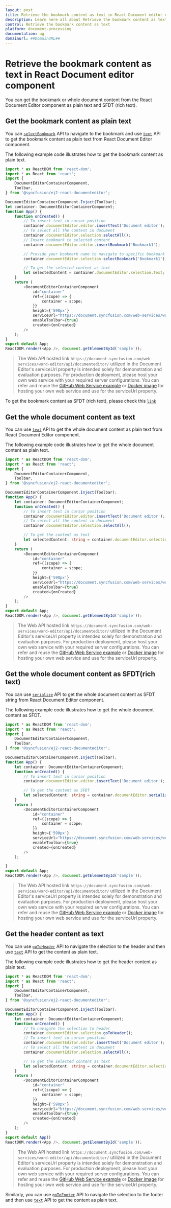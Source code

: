 ```yaml
---
layout: post
title: Retrieve the bookmark content as text in React Document editor component | Syncfusion
description: Learn here all about Retrieve the bookmark content as text in Syncfusion React Document editor component of Syncfusion Essential JS 2 and more.
control: Retrieve the bookmark content as text 
platform: document-processing
documentation: ug
domainurl: ##DomainURL##
---
```


# Retrieve the bookmark content as text in React Document editor component

You can get the bookmark or whole document content from the React Document Editor component as plain text and SFDT (rich text).

## Get the bookmark content as plain text

You can [`selectBookmark`](../bookmark#select-bookmark) API to navigate to the bookmark and use [`text`](https://ej2.syncfusion.com/react/documentation/api/document-editor/selection#text-code-classlanguage-textstringcode) API to get the bookmark content as plain text from React Document Editor component.

The following example code illustrates how to get the bookmark content as plain text.

```ts
import * as ReactDOM from 'react-dom';
import * as React from 'react';
import {
    DocumentEditorContainerComponent,
    Toolbar,
} from '@syncfusion/ej2-react-documenteditor';

DocumentEditorContainerComponent.Inject(Toolbar);
let container: DocumentEditorContainerComponent;
function App() {
    function onCreated() {
        // To insert text in cursor position
        container.documentEditor.editor.insertText('Document editor');
        // To select all the content in document
        container.documentEditor.selection.selectAll();
        // Insert bookmark to selected content
        container.documentEditor.editor.insertBookmark('Bookmark1');

        // Provide your bookmark name to navigate to specific bookmark
        container.documentEditor.selection.selectBookmark('Bookmark1');

        // To get the selected content as text
        let selectedContent = container.documentEditor.selection.text;
    }
    return (
        <DocumentEditorContainerComponent
            id="container"
            ref={(scope) => {
                container = scope;
            }}
            height={'590px'}
            serviceUrl="https://document.syncfusion.com/web-services/word-editor/api/documenteditor/"
            enableToolbar={true}
            created={onCreated}
        />
    );
}
export default App;
ReactDOM.render(<App />, document.getElementById('sample'));

```

> The Web API hosted link `https://document.syncfusion.com/web-services/word-editor/api/documenteditor/` utilized in the Document Editor's serviceUrl property is intended solely for demonstration and evaluation purposes. For production deployment, please host your own web service with your required server configurations. You can refer and reuse the [GitHub Web Service example](https://github.com/SyncfusionExamples/EJ2-DocumentEditor-WebServices) or [Docker image](https://hub.docker.com/r/syncfusion/word-processor-server) for hosting your own web service and use for the serviceUrl property.

To get the bookmark content as SFDT (rich text), please check this [`link`](../how-to/get-the-selected-content#get-the-selected-content-as-sfdt-rich-text)

## Get the whole document content as text

You can use [`text`](https://ej2.syncfusion.com/react/documentation/api/document-editor/selection#text-code-classlanguage-textstringcode) API to get the whole document content as plain text from React Document Editor component.

The following example code illustrates how to get the whole document content as plain text.

```ts
import * as ReactDOM from 'react-dom';
import * as React from 'react';
import {
    DocumentEditorContainerComponent,
    Toolbar,
} from '@syncfusion/ej2-react-documenteditor';

DocumentEditorContainerComponent.Inject(Toolbar);
function App() {
    let container: DocumentEditorContainerComponent;
    function onCreated() {
        // To insert text in cursor position
        container.documentEditor.editor.insertText('Document editor');
        // To select all the content in document
        container.documentEditor.selection.selectAll();

        // To get the content as text
        let selectedContent: string = container.documentEditor.selection.text;
    }
    return (
        <DocumentEditorContainerComponent
            id="container"
            ref={(scope) => {
                container = scope;
            }}
            height={'590px'}
            serviceUrl="https://document.syncfusion.com/web-services/word-editor/api/documenteditor/"
            enableToolbar={true}
            created={onCreated}
        />
    );
}
export default App;
ReactDOM.render(<App />, document.getElementById('sample'));

```

> The Web API hosted link `https://document.syncfusion.com/web-services/word-editor/api/documenteditor/` utilized in the Document Editor's serviceUrl property is intended solely for demonstration and evaluation purposes. For production deployment, please host your own web service with your required server configurations. You can refer and reuse the [GitHub Web Service example](https://github.com/SyncfusionExamples/EJ2-DocumentEditor-WebServices) or [Docker image](https://hub.docker.com/r/syncfusion/word-processor-server) for hosting your own web service and use for the serviceUrl property.

## Get the whole document content as SFDT(rich text)

You can use [`serialize`](https://ej2.syncfusion.com/react/documentation/api/document-editor#serialize) API to get the whole document content as SFDT string from React Document Editor component.

The following example code illustrates how to get the whole document content as SFDT.

```ts
import * as ReactDOM from 'react-dom';
import * as React from 'react';
import {
    DocumentEditorContainerComponent,
    Toolbar,
} from '@syncfusion/ej2-react-documenteditor';

DocumentEditorContainerComponent.Inject(Toolbar);
function App() {
    let container: DocumentEditorContainerComponent;
    function onCreated() {
        // To insert text in cursor position
        container.documentEditor.editor.insertText('Document editor');

        // To get the content as SFDT
        let selectedContent: string = container.documentEditor.serialize();
    }
    return (
        <DocumentEditorContainerComponent
            id="container"
            ref={(scope) => {
                container = scope;
            }}
            height={'590px'}
            serviceUrl="https://document.syncfusion.com/web-services/word-editor/api/documenteditor/"
            enableToolbar={true}
            created={onCreated}
        />
    );

}
export default App;
ReactDOM.render(<App />, document.getElementById('sample'));

```

> The Web API hosted link `https://document.syncfusion.com/web-services/word-editor/api/documenteditor/` utilized in the Document Editor's serviceUrl property is intended solely for demonstration and evaluation purposes. For production deployment, please host your own web service with your required server configurations. You can refer and reuse the [GitHub Web Service example](https://github.com/SyncfusionExamples/EJ2-DocumentEditor-WebServices) or [Docker image](https://hub.docker.com/r/syncfusion/word-processor-server) for hosting your own web service and use for the serviceUrl property.

## Get the header content as text

You can use [`goToHeader`](https://ej2.syncfusion.com/react/documentation/api/document-editor/selection#gotoheader) API to navigate the selection to the header and then use [`text`](https://ej2.syncfusion.com/react/documentation/api/document-editor/selection#text-code-classlanguage-textstringcode) API to get the content as plain text.

The following example code illustrates how to get the header content as plain text.

```ts
import * as ReactDOM from 'react-dom';
import * as React from 'react';
import {
    DocumentEditorContainerComponent,
    Toolbar,
} from '@syncfusion/ej2-react-documenteditor';

DocumentEditorContainerComponent.Inject(Toolbar);
function App() {
    let container: DocumentEditorContainerComponent;
    function onCreated() {
        // To navigate the selection to header
        container.documentEditor.selection.goToHeader();
        // To insert text in cursor position
        container.documentEditor.editor.insertText('Document editor');
        // To select all the content in document
        container.documentEditor.selection.selectAll();

        // To get the selected content as text
        let selectedContent: string = container.documentEditor.selection.text;
    }
    return (
        <DocumentEditorContainerComponent
            id="container"
            ref={(scope) => {
                container = scope;
            }}
            height={'590px'}
            serviceUrl="https://document.syncfusion.com/web-services/word-editor/api/documenteditor/"
            enableToolbar={true}
            created={onCreated}
        />
    );
}
export default App()
ReactDOM.render(<App />, document.getElementById('sample'));

```

> The Web API hosted link `https://document.syncfusion.com/web-services/word-editor/api/documenteditor/` utilized in the Document Editor's serviceUrl property is intended solely for demonstration and evaluation purposes. For production deployment, please host your own web service with your required server configurations. You can refer and reuse the [GitHub Web Service example](https://github.com/SyncfusionExamples/EJ2-DocumentEditor-WebServices) or [Docker image](https://hub.docker.com/r/syncfusion/word-processor-server) for hosting your own web service and use for the serviceUrl property.

Similarly, you can use [`goToFooter`](https://ej2.syncfusion.com/react/documentation/api/document-editor/selection#gotofooter) API to navigate the selection to the footer and then use [`text`](https://ej2.syncfusion.com/react/documentation/api/document-editor/selection#text-code-classlanguage-textstringcode) API to get the content as plain text.